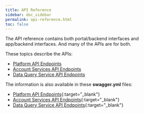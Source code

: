 ```yaml
---
title: API Reference
sidebar: doc_sidebar
permalink: api-reference.html
toc: false
---
```


The API reference contains both portal/backend interfaces and app/backend interfaces. And many of the APIs are for both.

These topics describe the APIs:

- [Platform API Endpoints](backend-api-endpoints.md)
- [Account Services API Endpoints](account-services.md)
- [Data Query Service API Endpoints](data-query-service.md)

The information is also available in these **swagger.yml** files:
- [Platform API Endpoints](https://github.com/S-HealthStack/backend-system/blob/main/platform/swagger.yml){:target="_blank"}
- [Account Services API Endpoints](https://github.com/S-HealthStack/backend-system/blob/main/account-service/swagger.yml){:target="_blank"}
- [Data Query Service API Endpoints](http://github.com/S-HealthStack/backend-system/tree/main/data-query-service/swagger.yml){:target="_blank"}